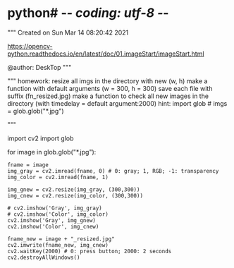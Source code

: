 # python# -*- coding: utf-8 -*-
"""
Created on Sun Mar 14 08:20:42 2021

https://opencv-python.readthedocs.io/en/latest/doc/01.imageStart/imageStart.html

@author: DeskTop
"""

"""
homework: resize all imgs in the directory with new (w, h)
make a function with default arguments (w = 300, h = 300)
save each file with suffix (fn_resized.jpg)
make a function to check all new images in the directory 
(with timedelay = default argument:2000)
hint: import glob # imgs = glob.glob("*.jpg")

"""

import cv2
import glob

for image in glob.glob("*.jpg"):
    
    fname = image
    img_gray = cv2.imread(fname, 0) # 0: gray; 1, RGB; -1: transparency
    img_color = cv2.imread(fname, 1)
    
    img_gnew = cv2.resize(img_gray, (300,300))
    img_cnew = cv2.resize(img_color, (300,300))
    
    # cv2.imshow('Gray', img_gray)
    # cv2.imshow('Color', img_color)
    cv2.imshow('Gray', img_gnew)
    cv2.imshow('Color', img_cnew)
    
    fname_new = image + "_resized.jpg"
    cv2.imwrite(fname_new, img_cnew)
    cv2.waitKey(2000) # 0: press button; 2000: 2 seconds
    cv2.destroyAllWindows()
    
